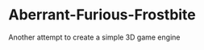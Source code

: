 Aberrant-Furious-Frostbite
==========================

Another attempt to create a simple 3D game engine
